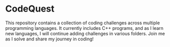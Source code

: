 # CodeQuest
This repository contains a collection of coding challenges across multiple programming languages. It currently includes C++ programs, and as I learn new languages, I will continue adding challenges in various folders. Join me as I solve and share my journey in coding!
